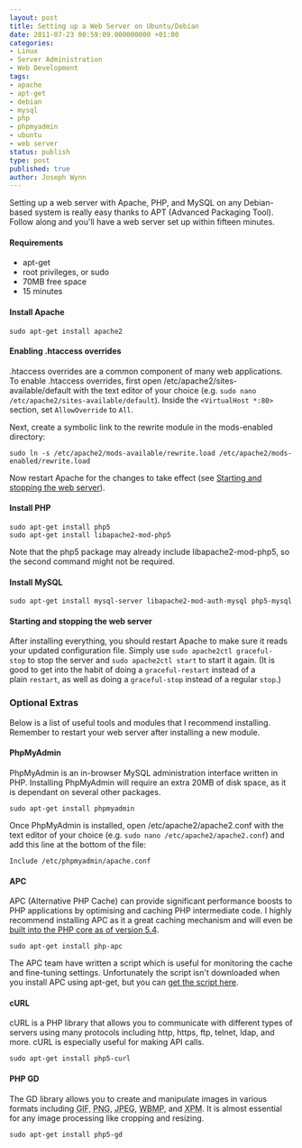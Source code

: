 ```yaml
---
layout: post
title: Setting up a Web Server on Ubuntu/Debian
date: 2011-07-23 00:59:09.000000000 +01:00
categories:
- Linux
- Server Administration
- Web Development
tags:
- apache
- apt-get
- debian
- mysql
- php
- phpmyadmin
- ubuntu
- web server
status: publish
type: post
published: true
author: Joseph Wynn
---
```


Setting up a web server with Apache, PHP, and MySQL on any Debian-based system is really easy thanks to APT (Advanced Packaging Tool). Follow along and you'll have a web server set up within fifteen minutes.<!--more-->

#### Requirements

*   apt-get
*   root privileges, or sudo
*   70MB free space
*   15 minutes

#### Install Apache

```
sudo apt-get install apache2
```

#### Enabling .htaccess overrides

.htaccess overrides are a common component of many web applications. To enable .htaccess overrides, first open /etc/apache2/sites-available/default with the text editor of your choice (e.g. `sudo nano /etc/apache2/sites-available/default`). Inside the `<VirtualHost *:80>` section, set `AllowOverride` to `All`.

Next, create a symbolic link to the rewrite module in the mods-enabled directory:

```
sudo ln -s /etc/apache2/mods-available/rewrite.load /etc/apache2/mods-enabled/rewrite.load
```

Now restart Apache for the changes to take effect (see [Starting and stopping the web server](#starting-and-stopping-the-web-server)).

#### Install PHP

```
sudo apt-get install php5
sudo apt-get install libapache2-mod-php5
```

Note that the php5 package may already include libapache2-mod-php5, so the second command might not be required.

#### Install MySQL

```
sudo apt-get install mysql-server libapache2-mod-auth-mysql php5-mysql
```

#### Starting and stopping the web server

After installing everything, you should restart Apache to make sure it reads your updated configuration file. Simply use `sudo apache2ctl graceful-stop` to stop the server and `sudo apache2ctl start` to start it again. (It is good to get into the habit of doing a `graceful-restart` instead of a plain `restart`, as well as doing a `graceful-stop` instead of a regular `stop`.)

### Optional Extras

Below is a list of useful tools and modules that I recommend installing. Remember to restart your web server after installing a new module.

#### PhpMyAdmin

PhpMyAdmin is an in-browser MySQL administration interface written in PHP. Installing PhpMyAdmin will require an extra 20MB of disk space, as it is dependant on several other packages.

```
sudo apt-get install phpmyadmin
```

Once PhpMyAdmin is installed, open /etc/apache2/apache2.conf with the text editor of your choice (e.g. `sudo nano /etc/apache2/apache2.conf`) and add this line at the bottom of the file:

```
Include /etc/phpmyadmin/apache.conf
```

#### APC

APC (Alternative PHP Cache) can provide significant performance boosts to PHP applications by optimising and caching PHP intermediate code. I highly recommend installing APC as it a great caching mechanism and will even be [built into the PHP core as of version 5.4](http://en.wikipedia.org/wiki/List_of_PHP_accelerators#Alternative_PHP_Cache_.28APC.29).

```
sudo apt-get install php-apc
```

The APC team have written a script which is useful for monitoring the cache and fine-tuning settings. Unfortunately the script isn't downloaded when you install APC using apt-get, but you can [get the script here](http://pastebin.com/GKSyafs1).

#### cURL

cURL is a PHP library that allows you to communicate with different types of servers using many protocols including http, https, ftp, telnet, ldap, and more. cURL is especially useful for making API calls.

```
sudo apt-get install php5-curl
```

#### PHP GD

The GD library allows you to create and manipulate images in various formats including <acronym title="Graphic Interchange Format">GIF</acronym>, <acronym title="Portable Network Graphics">PNG</acronym>, <acronym title="Joint Photographic Experts Group">JPEG</acronym>, <acronym title="Wireless Bitmap">WBMP</acronym>, and <acronym title="X PixMap">XPM</acronym>. It is almost essential for any image processing like cropping and resizing.

```
sudo apt-get install php5-gd
```
